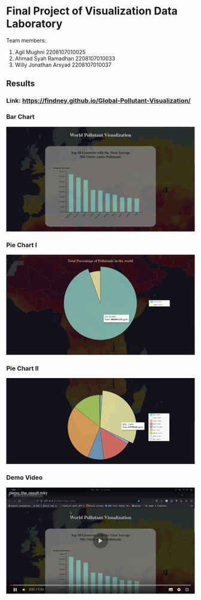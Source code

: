 # Final Project of Visualization Data Laboratory

Team members:
1. Agil Mughni 2208107010025
2. Ahmad Syah Ramadhan 2208107010033
3. Willy Jonathan Arsyad 2208107010037

## Results
### Link: https://findney.github.io/Global-Pollutant-Visualization/
### Bar Chart
![Bar Chart](https://github.com/Findney/Global-Pollutant-Visualization/blob/main/img/bar_chart.png)

### Pie Chart I
![Pie Chart I](https://github.com/Findney/Global-Pollutant-Visualization/blob/main/img/pie_chart_1.png)

### Pie Chart II
![Pie Chart II](https://github.com/Findney/Global-Pollutant-Visualization/blob/main/img/pie_chart_2.png)

### Demo Video
[![Watch the video](https://github.com/Findney/Global-Pollutant-Visualization/blob/main/img/demo_video.png)](https://drive.google.com/file/d/1dgOOnQrrnKGvLQoq7v8z7BiNivSDgdRo/view?usp=sharing)


